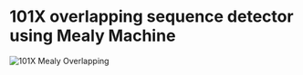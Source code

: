 # 101X overlapping sequence detector using Mealy Machine


![101X Mealy Overlapping](https://github.com/VenuPabbuleti/IMPLEMENTATION-OF-FINITE-STATE-MACHINES-BY-SEQUENCE-DETECTORS-USING-VERILOG/assets/117000362/71341b3a-4833-4997-b0d7-98ef973d3965)
